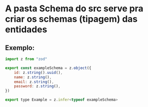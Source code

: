 # A pasta Schema do src serve pra criar os schemas (tipagem) das entidades

## Exemplo:

```js
import z from "zod"

export const exampleSchema = z.object({
	id: z.string().uuid(),
	name: z.string(),
	email: z.string(),
	password: z.string(),
})

export type Example = z.infer<typeof exampleSchema>

```